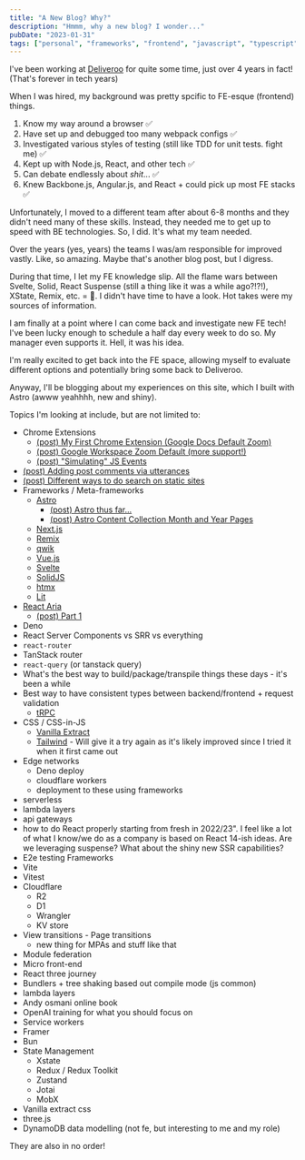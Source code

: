 ```yaml
---
title: "A New Blog? Why?"
description: "Hmmm, why a new blog? I wonder..."
pubDate: "2023-01-31"
tags: ["personal", "frameworks", "frontend", "javascript", "typescript"]
---
```


I've been working at [Deliveroo](https://deliveroo.co.uk/) for quite some time, just over 4 years in fact! (That's forever in tech years)

When I was hired, my background was pretty spcific to FE-esque (frontend) things.

1. Know my way around a browser ✅
2. Have set up and debugged too many webpack configs ✅
3. Investigated various styles of testing (still like TDD for unit tests. fight me) ✅
4. Kept up with Node.js, React, and other tech ✅
5. Can debate endlessly about _shit_... ✅
6. Knew Backbone.js, Angular.js, and React + could pick up most FE stacks ✅

Unfortunately, I moved to a different team after about 6-8 months and they didn't need many of these skills. Instead, they needed me to get up to speed with BE technologies. So, I did. It's what my team needed.

Over the years (yes, years) the teams I was/am responsible for improved vastly. Like, so amazing. Maybe that's another blog post, but I digress.

During that time, I let my FE knowledge slip. All the flame wars between Svelte, Solid, React Suspense (still a thing like it was a while ago?!?!), XState, Remix, etc. = 🍿. I didn't have time to have a look. Hot takes were my sources of information.

I am finally at a point where I can come back and investigate new FE tech! I've been lucky enough to schedule a half day every week to do so. My manager even supports it. Hell, it was his idea.

I'm really excited to get back into the FE space, allowing myself to evaluate different options and potentially bring some back to Deliveroo.

Anyway, I'll be blogging about my experiences on this site, which I built with Astro (awww yeahhhh, new and shiny).

Topics I'm looking at include, but are not limited to:

- Chrome Extensions
    - [(post) My First Chrome Extension (Google Docs Default Zoom)](../02/my-first-chrome-extension.md)
    - [(post) Google Workspace Zoom Default (more support!)](../03/introducing-google-workspace-zoom-default.md)
    - [(post) "Simulating" JS Events](../04/simulating-js-events.mdx)
- [(post) Adding post comments via utterances](../02/adding-comments-to-this-thing.md)
- [(post) Different ways to do search on static sites](../02/how-do-search-this-thing.md)
- Frameworks / Meta-frameworks
    - [Astro](https://astro.build/)
        - [(post) Astro thus far...](../02/1-astro-thus-far.md)
        - [(post) Astro Content Collection Month and Year Pages](../05/astro-content-collection-month-and-year-pages.md)
    - [Next.js](https://nextjs.org/)
    - [Remix](https://remix.run/)
    - [qwik](https://qwik.builder.io/)
    - [Vue.js](https://vuejs.org/)
    - [Svelte](https://svelte.dev/)
    - [SolidJS](https://www.solidjs.com/)
    - [htmx](https://htmx.org/)
    - [Lit](https://lit.dev/)
- [React Aria](https://react-spectrum.adobe.com/react-aria/)
    - [(post) Part 1](../03/1-react-aria-exploration.md#usebutton-requires-a-ref-and-props)
- Deno
- React Server Components vs SRR vs everything
- `react-router`
- TanStack router
- `react-query` (or tanstack query)
- What's the best way to build/package/transpile things these days - it's been a while
- Best way to have consistent types between backend/frontend + request validation
    - [tRPC](https://trpc.io/)
- CSS / CSS-in-JS
    - [Vanilla Extract](https://github.com/vanilla-extract-css/vanilla-extract)
    - [Tailwind](https://tailwindcss.com/) - Will give it a try again as it's likely improved since I tried it when it first came out
- Edge networks
    - Deno deploy
    - cloudflare workers
    - deployment to these using frameworks
- serverless
- lambda layers
- api gateways
- how to do React properly starting from fresh in 2022/23". I feel like a lot of what I know/we do as a company is based on React 14-ish ideas. Are we leveraging suspense? What about the shiny new SSR capabilities?
- E2e testing Frameworks
- Vite
- Vitest
- Cloudflare
    - R2
    - D1
    - Wrangler
    - KV store
- View transitions - Page transitions
    - new thing for MPAs and stuff like that
- Module federation
- Micro front-end
- React three journey
- Bundlers + tree shaking based out compile mode (js common)
- lambda layers
- Andy osmani online book
- OpenAI training for what you should focus on
- Service workers
- Framer
- Bun
- State Management
    - Xstate
    - Redux / Redux Toolkit
    - Zustand
    - Jotai
    - MobX
- Vanilla extract css
- three.js
- DynamoDB data modelling (not fe, but interesting to me and my role)

They are also in no order!
